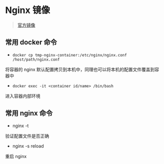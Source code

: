 # Nginx 镜像

> [官方镜像](https://hub.docker.com/_/nginx)

## 常用 docker 命令

- `docker cp tmp-nginx-container:/etc/nginx/nginx.conf /host/path/nginx.conf`

将容器的 nginx 默认配置拷贝到本机中，同理也可以将本机的配置文件覆盖到容器中

- `docker exec -it <container id/name> /bin/bash`

进入容器内部环境

## 常用 nginx 命令

- nginx -t

验证配置文件是否正确

- nginx -s reload

重启 nginx
